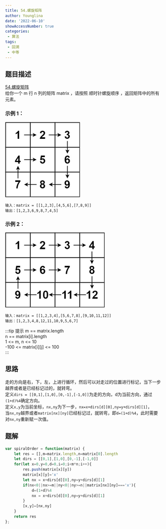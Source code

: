 ```yaml
---
title: 54.螺旋矩阵
author: Younglina
date: '2022-06-10'
showAccessNumber: true
categories:
 - 算法
tags:
 - 回溯
 - 中等
---
```


## 题目描述
[54.螺旋矩阵](https://leetcode.cn/problems/spiral-matrix/)  
给你一个 m 行 n 列的矩阵 matrix ，请按照 顺时针螺旋顺序 ，返回矩阵中的所有元素。  

### 示例 1：
![](https://raw.githubusercontent.com/Younglina/images/master/54-1.jpg)
```
输入：matrix = [[1,2,3],[4,5,6],[7,8,9]]  
输出：[1,2,3,6,9,8,7,4,5]  
```

### 示例 2：
![](https://raw.githubusercontent.com/Younglina/images/master/54-2.jpg)
```
输入：matrix = [[1,2,3,4],[5,6,7,8],[9,10,11,12]]  
输出：[1,2,3,4,8,12,11,10,9,5,6,7]  
```

:::tip 提示
m == matrix.length  
n == matrix[i].length  
1 <= m, n <= 10  
-100 <= matrix[i][j] <= 100  
:::

## 思路
走的方向是右，下，左，上进行循环，然后可以对走过的位置进行标记，当下一步越界或者是已经标记过的，就转弯。  
定义`dirs = [[0,1],[1,0],[0,-1],[-1,0]]`为走的方向，d为当前方向，通过`(1+d)%4`确定方向。  
定义`x,y`为当前坐标，`nx,ny`为下一步，`nx=x+dirs[d][0],ny=y+dirs[d][1]`，  
当`nx,ny`越界或者`matrix[nx][ny]`已经标记过，就转弯，即`d=(1+d)%4`，此时需要对`nx,ny`重新赋一次值。  

## 题解
```javascript
var spiralOrder = function(matrix) {
    let res = [],m=matrix.length,n=matrix[0].length
    let dirs = [[0,1],[1,0],[0,-1],[-1,0]]
    for(let x=0,y=0,d=0,i=0;i<m*n;i++){
        res.push(matrix[x][y])
        matrix[x][y]='x'
        let nx = x+dirs[d][0],ny=y+dirs[d][1]
        if(nx<0||nx>=m||ny<0||ny>=n||matrix[nx][ny]==='x'){
            d=(1+d)%4
            nx = x+dirs[d][0],ny=y+dirs[d][1]
        }
        [x,y]=[nx,ny]
    }
    return res
};
```